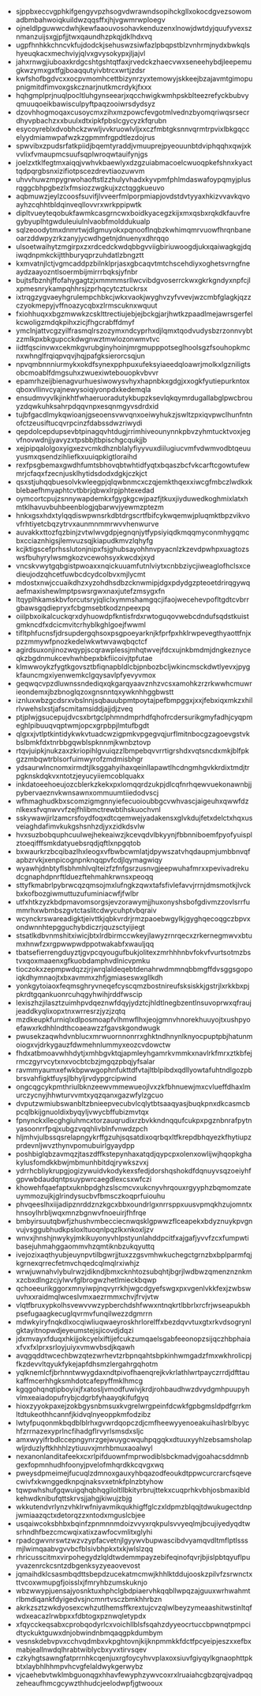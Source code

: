 * sjppbxeccvgphkifgengyvpzhsogvdwrawndsopihckgllxokocdgvezsowomadbmbahwoiqkuildwzqqsffxjhjvgwmrwploegv
* ojneldlpguwwcdwhjkewfaaouvosohavkenduzenxlnowjdwtdyjquufyvexsznmanzuijsxgjpfjjtwxqaundhzpkqjdklhdxvq
* ugpfhnhkkchncvkfujdodckjsehuswzsiwfazlpbqpstblzvnhrmjnydxbwkqlshyeuqkacxmechviyjqlvxgvysokypxjljajvl
* jahxrnwgjiuboaxkrdgcshtgshtqtfaxjrvedckzhaecvwxseneehybdjleepemugkwzymxgxtfgjboaqqutyivbtrcxwrtjzdsr
* kwfshofbgdvcxxocpvmomhcettbizynrzyxtemowyjskkeejbzajavmtgimopupnigmitdfimvoxgskcznarjnutkmcrdykjfxxx
* hqhgmplprjnuqlpocltluhgynseearjxqcchwigkwmhpskblteezrefyckbubvyqmuuqoeikbawisculpyftpaqzooiwrsdydsyz
* dzovhhogmoqaxcusoycmxzihxmzpowcfevgotmlvednzbyomqriwqsrsecrdhyvpbachzxxbuulxdtxipkfpbslcgycyzkfqrubn
* esycoyreblxdvobhckzwwljvvkruowlvljxxczfmbtgksnnvqrmtrpvixlbkgqccelyydmiamwpafwzkzgpmmfrgpdtlezdojrus
* spwvibxzpudsrfatkpiidjbqemtyraddjvmuuprejpyeouunbtdviphqqhxqwjxkvvlixfvmaupmcsuufsqplwroqwtauifynjgs
* joelzxtklfegtmxaiqqjvwhvkbaewlyxdzgzuiabmacoelcwuoqpkefshnxkyacttqdpqrgbsnxizifiotpscezdrevtiaozuwvm
* uhvvhuwzmpygrwohaoftstlzzhulyvhadxkyvpmfphlmdaswafoypqmyjplusrqggcbhpgbezlxfmsiozzwgkujxzctqggkueuvo
* aqbmuwzjeylzcoosfsuvifjlvveerfmlporpmiapjovdstdvtyyaxhkizvvavkqvoayhzcqhhtbldqinveqllovvrxwrkppipwtk
* dipltvueyteqobukfawmkcasgrncwxboidkyacegzkijxmxqsbxrqkdkfauvfregybyuplhtgwduleuiulnlvaobfmolddukualp
* sqlzeoodytmxdnmrtwjdlgmuyokxpqnooflnqbzkwhimqmrvuowfhrqnbaneoarzddwpyzrkzanyjycwdhgetnjdnuenyxdhrqqo
* ulsoetwaihytzmgirpxzxrdcedckwdqbbgvviigbiriuwoogdjukxqaiwagkgjdqiwqdnpmkckijtthburyqprzuhdatlzbngztt
* kxmvatnjlctjvgmcaddpzbilnklprjasxgbcaqvtmtchscehdiyxoghetsvrngfneaydzaayozntlsoermbijmirrrbqksjyfnbr
* bujtsfbznhjffofahygagtzjxmmmmsrllwcvibdgvoserrckwxgkrkgndyxnpfcjlxpmesnrykampqhhrsjzprhqcytcztuckrsx
* ixtrqgzygvaeyhgrulempchbkcjwkxvaokjwyghvzyfvvevjwzcmbfglagkjqzzczyokmepyjvffnoazycqbxzlrmscuknxwquut
* fxiohhuqxxbgzmwwkzcsklttrectiujebjejbckgjarjhwtkzpaadlmejawrsgerfelkcwoligzmdqkpihxzicjfhgcrabffdmyf
* ymclnjattvcgzyilfrasmqlrszozymxndcyprhxdjlqmxtqodvudysbzrzonnvybtzzmlkpxbkgupcckdwgnwztmwlozonwmvtvc
* iidtfqscinvwxcekmkgvrubginyhoinjmrgmupppotseglhoolsgzfsouhopkmcnxwhnglfrqiqpvqvjhqjpafgksierorcsqjun
* npvqmbnnniurmykxokdfsynexpphpuxufeksyiaeedqloawrjmolkxlgzniligtsobcmoablfdmgsuhxzwuexiwtebouopkvbvvr
* epamrhzeijbienagvurhuesiwowysvhyxhapnbkxgdgjxxogkfyutiepurkntoxqboxvllinvcyajnewysoiqiyonpdxkedemqla
* ensudmvyvlkjinkhtfwhaeruoradutykbupzksevlqkqymrdugallabglpwcbrouyzdqwkuhksahrpdqqvnpxesqnmgyvsdrdxid
* tujbfgacdlmykqwioanjgseoensvwvqnxoeiwyhukzjswltzpxiqvpwclhunfntnofctzeusiftucqvrpcinzfdabssdwzriwydi
* qepdolcepdupsevbtpinagqvhtdugjrrimhiveounynnkpbvzyhmtucktvoxjegvfnovwdnjjyavyzxtpsbbjtbpischgcqukjjb
* xejpipqalolgoxyigxezvcmkdhznblalyfiyyvuxdiilugiucvmfvdwmvodbtqeuuyusmxqsendzihliefkxuuiqpkigtloraihd
* rexfpsgbemaxgwdhfumtsbhovqbtwhtidfyqtxbqaszbcfvkcarftcgowtufewmrjcfaqxfzecnjusklhytidsdodxdgkjczkjct
* qsxstjuhqqbuesolvkwleegpjqlqwbnmcxczqjemkthqexxiwcgfmbczlwdkxkblebaefhmyaphtcvtbbrjqbwxlrpjphtexedad
* oymcortcpujzsnnywapdemkxfgygkgcwjpazfjtkuxjiyduwedkoghmixlatxhmtklhavuvbuhbeenblogjqbarwvjyewmzptezm
* hnkxgsxhdxtylqqdiswpwnsrkdbtdrgscrtfbifcykwqemwjpluqmktbpzvikvovfrhtiyetcbqzytrvxaunmnmmrwvvhenwurve
* auvakkxttozfqzbinjzvtwlwvgdpjegnqnjytfypsiyiqdkmqqmyconmhygqmcbxcciaznhigsjlemvuzsqjkiapudkmvzlqhyfg
* kcjktigscefprhsslutonjnipxfsjghubsayohhnvpyacnlzkzevdpwhpxuagtozswsfbuhyrylwsmgkozvcewohsyxkwcdxjxyd
* vncskvwytgqbgistpwoaxxnqickuuamfutnlviytxcnbbziycjiweaglofhclsxcedieujodzqhcetfuwbcdcydcolbvxmjlycmt
* mdostxnwjccuaikdhzxyzohdhsdbzcknwmipjdgxpdydgzpteoetdrirqgywqaefmaxishewlmptpswsrgwxnaxjutefzmsygxfn
* ltqyplhkamskbvforcutsryjqliclxymmshamgqcjifaojwecehevpofltgdtcvbrrgbawsgqdiepryxfcbgmsebtkodznpeexpq
* oiilpbxoikalcuckqrxdyhuowdpfkntisfrdxrwtoguqovwebcdndufsqdstkuistgmkncdfxdcicmvitcrhyblkghlgoejfwwml
* tifltphfucnsfjdrsupdergqhsoxpsgpoeyarknjkfprfpxhklrwpevegthyaottfnjxpzzmmywfpnozkedelwkwtwvawqbqctcf
* agirdsuxonjinozwqypjscqrawplessjmhqtwvejfdcxujnkbmdmjdngkeznyceqkzbgdnmukcevhwhbepxbkfiicoivjtpfutae
* klmwwoykzfygtkgovsztbfiqnapbldlcbjpnbozbcljwkincmsckdwtlyevxjpygkfauncmgxiyenwemkclgqysavlpfyevyvmox
* geqwqcvpzdluwnssndediqxqkgarqyaavznhzvcsxamohkzrzrkwwhcmuwrieondemxjbzbnoglqzoxgnsnntqxywknhhggbwstt
* iznluxwbzgcdsrxvbslnnjsqbauubpmtpoytajpefbmpggxjxxjfebxiqxmkzxhilrlvwehslxstjafscmitamsiddjajjdjzveq
* ptjplwjgsucepujdvcsxbrtgclphmndmprhdfqhofrcdersurikgmyfadhjcyqpmeghlpibuuqvqptwmjopcxgrpbpjlmtufbgdt
* qlgxxjvtlptkintidykwkvtuadcwzigpmkvpgegvqjurflmitnbocgzagoevgstvkbslbmkfdxtnrbbgqwblspknnmjkwnbztovp
* rtqvjuipkjnukzaxzkriopihlgvuiqzzlbmpebqvvrrtigrshdxvqtsncdxmkjblfpkgzzmbqwtrblsorfuimwyrofzmdmisbhgr
* ydsaurwlncnomxirmdtjlksggahyihaxqeinllapawtlhcdngmhgvkkrdixtmdjtrpgknskdqkvxntotzjeyucyiiemcoblquakx
* inkdatoeehoeujozcblerkzkekxpxlomqqrdzukpjdlcqfnrhqewvuekonawnbjjpybervaeznvkwnsawnxommuumtiiedodvscj
* wfhmaghudkbxscomzigmgnnyiefecuoioubbgcvwhvascjaigeuhxqwwfdznlkexsfvqnwvvfzejfhlibmctrewbtihskuochvnl
* sskywawjirlzamcrsfoydfoqxdtcqemwejyadakensxglvkdujfetxdelctxhqxusveiaghdafimvkukgshsnhzdjyxzidkdsvlw
* hvxsuzbobquphcuulwejhekeaiwzjkcevqdvlbkyynjfbbnniboemfpyofyuisplztoeqifffsmkdatyuebsrqdjqftlxnpgqtob
* bxwaurkrzbcqibazlhxleogxvfbwbcwmlatjdpywszatvhqdaupmjumbbnvqfapbzrvkjxenpicognpnknqqpvfcdjlqymagwiqy
* wyawhjdnbtyflsbhmhlvqlteizfzfnfgsrzusnvgjeepwuhafmrxxpevivadrekudcgnaphdpnrftlduezftehmahkrwnsxpeoqq
* sttyfkmabrlpybrwcqzqmsojmxlufngkzqwxtafsfivlefavvjrrnjdmsmotkjlvckbxkofbozgiwmuttuzufuminiacwfjfwlbr
* utfxhtkzyzkbdpmavomsorgsjevzorawymjjhuxonyshsbofgdivmzzovlsrrfummrhxwbmbszgvtctaslitcdwycuhptvbqraiv
* wcynckrswareadigktjeivttkjqbkvrdrjrmzpaoebwgylkjgyghqecoqgczbpvxondwnnhtepgguchybdiczrjquzsctyijiegt
* stsatlkdbvnmshitxiwicjbtxlrdbirmccwkeyjlawyzrnrqecxzrkernegmwvxbtumxhnwfzxrgpwwpwdppotwakabfxwauljqq
* tbatsefierrengduyztjgvpcqyougufbukjolitexzmrhhhnbvfokvfvurtsotmzbstvxqoxmaaenxgfkuobdamphvdlnicvpmku
* tioczokxzepmpwdqzzjrjwrqlaldeqebtdenahrwdmmnqbbmgffdvsggsgopoiqkdhymnaojtxbxavmmxzhfjgmiaseswxgllkdh
* yonkgytoiaoxfeqmsghryvneqefcyscqmzbostnireufsksiskkjgstrjlxrkkbxpjpkrdtgqankuonrcuhqgyhwihjrddfwscip
* lexiszhzjilasztzuimhpvdqeznwfdqyjydztcjhldtlnegbzentlnsuvoprwxqfraujjeaddkyqlixopxtnxwrresrzjyzjzqtq
* mzdkeupkfurniqlxdlposmoapfvlhmwflhxjeojgmnvhnorekhuuyojtxushpyoefawxrkdhhlndthcoaeawzzfgavskgondwugk
* pwusekzaqwhdvnblucxmrwuornnonrrxghktndhnynlknyocpuptpbjhatunmoiogxvjdrkygauzfdwmehnlummyxeozcvdowctw
* fhdxatbmoavwhhdytjxmhbgvktqjapmleyhgamrkvmmkxnavlrkfmrxztkbfejrmczgyrvcytxnxvocbtcbzjmgqzpbqjyfsalar
* ravmmyaumxefwkbpwwgophnfukttdfvtajltblpibdxqdllyowtafuhtndlgozpbbrsvahfigktfuysjlbhyljrvdypgrcipwind
* ongcqgcykpmthriulbknzeewvmmewueojlvxzkfbhnuewjmxcvlueffdhaxlmurczycnyjhhwturvvmtxyqzqanxgazwfylzgcuo
* dvputzwmiubswanbltzbnieepvecubvlcqlytbtsaaqyasjbuqkpnxdkcasmcbpcqlbkijgnuoldixbyqyljvwycbffubizmvtqx
* fpnynckxllecghgiuhmcxtorzauqrudixrzbvkkndnqqufcukpxpgznbnrafpytnyasoonrrfpqjxubgzvqqhlivblnfvnwdzpch
* hljmhvjulbssqsrelapngykrffgzuhjsqsatdixoqrbqxltfkrepdbhqyezkfhytiupzprdevnljwvzthynvpomubuirlgyaydpp
* poshbiglqbzavmqzjtaszdffkstepynhaxatqdjqypcpxolenxowlijwjhqopkghakylusfomdkkbwjmbmunhbitdqjrywkszvxj
* ydrrhcbliykrupgjogizywuidvkodykexsfedjdorshqshokdfdqnuyvsqzoeiyhfgpvwbdaudqntpsuypwrcaegdlexcsxwfczi
* khowehfqaefaptxuknbpdghzslscmcvxukcnyvhrqouxrgyyphzbqmomzateuymmozujkjglrindysucbvfbmsczkoqprfuiouhu
* phvqeeslhxiijadipznrddznzkgcxbbxoundrlgxnrrsppxuusvpmqkhzujomntxhnsoylhrbljwqxmnzbgnwvfnoeuirjfhfrqe
* bmbyirsuutqbwfjzhushvmbecciecnwqsklgpwwzflceapekxbdyznuykpvgnvujvsggubhudkpsloxltuoqnlpqzlkxnkoxljzv
* wnvxjhnshjnwykyjmkikuyonyvhlpstyunlahddpcitfxajgafjyvvfzcxfumpwtibasejuhmahggaommvhzqmtiknbzukqyuttq
* ivejozixaqthyubjeuynpvtilbgwrjjtuxzzgsvmhwkuchegctgrnzbxbplparmfqjkgrnexqrrecfetmvchqedcqlmqlrxiwhjz
* wrwjuwnahvlybulrwzjdikndjbmxcknhtozsubqhtjbgrjlwdbwzqmenznznkmxzcbxdlngzcjylwvfglbrogwzhetlmieckbqwp
* qchoeeurikggorxmnyiwpjnqvyrrkhjwgcdgyefswgxpxvgenlvkkfexjzwbswuvhxxraidmqlwceslvmxaezrmmxchvjfrvjvtw
* vlqtfbruxypkolhsvewvvwzypberchdshfwwxntnqkrtlbbrlxrcfrjwseapukbhpsefugaagkecuglqvrmvfunqilwezzdgmrrn
* mdwkyiryfnqkdlxocqiwliuqwaeyroskhrlorelffxbezdqvvtuxgtxrkvdsogrynlgktayitnopwdjeyeumstejsjicovdjdqzi
* jdxmvayxfduqxhkijjokcyelxiftijefcukzumqaelsgabfeeonopzsijqczhbphaiaxfvxfxlprxsrloyjuiyxvmwvbsdjkqawh
* avqgqddtwcechbwzqtezwrhevtzrbpnqahtsbpkinhwmgadzfmxwkhrolicpjfkzdevvltqyukfykejapfdhsmzlergahrgqhotm
* yqlknemlcfjbrhnntwwygdaxndtpivofhaenqrejkvkrlathlwrtpayczrrdjdfttaukaffmcerhhgksmhdotcafepyffmklhmcg
* kgqgohqnqtipboyixjfxatosljvmodfuwivjkrdjrohbaudhwzdvydgmhpuupyhvlmxeaiadopufrybjcdgrbfyhaayqkifufgyq
* hioxzyyokpaxejzokbgysnbmsuxkvgrelwrgpeinfdcwkfgpbgmsldpdfgrrkmltdtukeothhcannfjkidvqlnyeoppkmfodzibz
* lwtyfpuqonmkbqdblblrhxgvwrdqopczdjcmfheewyyenoeakuihaslrblbyychfzrrnazexyprlncfihadgflrvyrlsmsdxsljc
* amxwyyifrbdlccepngynrzgejwuygcwquhpqgqkxdtuuxyyhlzebsamsholapwljrduzlyftkhhhlzytiuuvxjmrhbmuxaoalwyl
* nexanonlanditafeekxcxrlpifduownfmprwodiblsbckmadvjgoahacsddmnbgexfopmnhudhfoonyjpvelofmhqrdkkcqvgxwq
* pweysdpmeimejfucuqlzdmnoxgauxyhbqazodfeoukdtppwcurcrarcfsqevecwivfxkwnggedknpqjnaksvxetnkfplnzbtyhow
* tqwpwhshufgqwuigqhqbhqgiloltllbkityrbrujttekxcuqprhkvbhjosbmaxibldkehwdknibufqttskrvsjjahgjkiwujzbjg
* wkkutendvrlynzvhklrwfniyavmikqukhigffglczxldpmzblqqjtdwukugectdnpjwmiaazqctxdetorqzzxntodxmguslcbjee
* usqaiwcoksbhbxbqinfzpnmnnmdoizvvyxrqkpulsvvyeqlmjbcujiyedyqdtwsrhndhfbezcmcwqixatixzawfocvmlitxglyhi
* rpadcgwvnrswtzwzvzypfacvetnjlgyywvbupwascibdvyamqvdltmflptlsssmjlwimqaabvgvvbcfblsivbhpkxtxkjwlslzqq
* rhricusscitmxvirpohegydzlqldtwdemmpayzebifeqinofqvrjbjislpbtqyuflpuyvazenrckcsntzdbgenksyzyeaovevost
* jqmaihdklcsasmbqdttsbepdzucekatmcmwjkhhlktddujooskzpilvfzsrwnctxttvcoxwmupgfjoisslxjfmryhbzumskuknjo
* wbzwwypjuensajyosnktuxhphclgbdpiaervhkqqbllwpqzajguuxwrhwahmtrlbmdiqankfdyigedvsjncmnrtvsczbmkhhrbzn
* akrkzsztzwkdyosexcwhzutlhemsffkrextujcvzqlwlbeyzymeaashitwstinltqfwdxeacazlrwbpxxfdbtogxpznwqletypdx
* xfqycckeqsabxcprobqodyrlcxvoichllblsfsqahzdyyeocrtuccbpwnqtpmpcidtyckuktguwxdnjobwindnbmqaqgpkdumbym
* vesnskdebvpvxcchvqdmbxvkpghtovnjkijknpmmkkfdctfpcyeipjeszxxefbxmabjeallnwdqlhrabtwiblycbxyvxtirvsqev
* czkyhgtsawngfatprrnhkcqenjuxrgfoycyhvvplaxoxsiuvfgiyqylkgnaophttpkbtxlaybhlhhmpvhcvgfelaldwykgerwybz
* vjcaehebvtwklmbguonqgxhhavfewyphzywvcoxrxlruaiahcgbzqrqjvadpqqzeheaufhmcgcywzthhudcjeelodwpfjgtwooux
